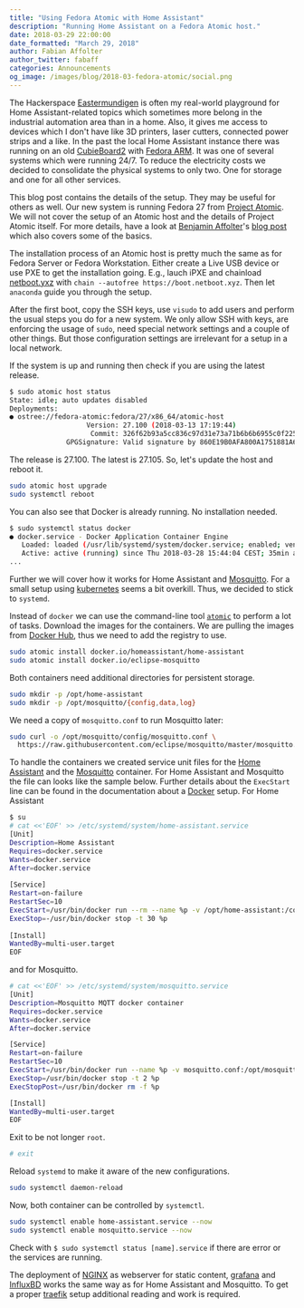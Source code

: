 ```yaml
---
title: "Using Fedora Atomic with Home Assistant"
description: "Running Home Assistant on a Fedora Atomic host."
date: 2018-03-29 22:00:00
date_formatted: "March 29, 2018"
author: Fabian Affolter
author_twitter: fabaff
categories: Announcements
og_image: /images/blog/2018-03-fedora-atomic/social.png
---
```



The Hackerspace [Eastermundigen](http://www.eastermundigen.ch/) is often my real-world playground for Home Assistant-related topics which sometimes more belong in the industrial automation area than in a home. Also, it gives me access to devices which I don't have like 3D printers, laser cutters, connected power strips and a like. In the past the local Home Assistant instance there was running on an old [CubieBoard2](http://cubieboard.org/) with [Fedora ARM](https://arm.fedoraproject.org/). It was one of several systems which were running 24/7. To reduce the electricity costs we decided to consolidate the physical systems to only two. One for storage and one for all other services.

<!--more-->

This blog post contains the details of the setup. They may be useful for others as well. Our new system is running Fedora 27 from [Project Atomic](http://www.projectatomic.io). We will not cover the setup of an Atomic host and the details of Project Atomic itself. For more details, have a look at [Benjamin Affolter](https://twitter.com/bliemli)'s [blog post](https://www.puzzle.ch/blog/articles/2017/09/28/atomic-host-basic-setup-and-usage) which also covers some of the basics. 

The installation process of an Atomic host is pretty much the same as for Fedora Server or Fedora Workstation. Either create a Live USB device or use PXE to get the installation going. E.g., lauch iPXE and chainload [netboot.yxz](https://netboot.xyz/) with `chain --autofree https://boot.netboot.xyz`. Then let `anaconda` guide you through the setup.

After the first boot, copy the SSH keys, use `visudo` to add users and perform the usual steps you do for a new system. We only allow SSH with keys, are enforcing the usage of `sudo`, need special network settings and a couple of other things. But those configuration settings are irrelevant for a setup in a local network.

If the system is up and running then check if you are using the latest release. 

```bash
$ sudo atomic host status
State: idle; auto updates disabled
Deployments:
● ostree://fedora-atomic:fedora/27/x86_64/atomic-host
                   Version: 27.100 (2018-03-13 17:19:44)
                    Commit: 326f62b93a5cc836c97d31e73a71b6b6b6955c0f225f7651b52a693718e6aa91
              GPGSignature: Valid signature by 860E19B0AFA800A1751881A6F55E7430F5282EE4
```

The release is 27.100. The latest is 27.105. So, let's update the host and reboot it.

```bash
sudo atomic host upgrade
sudo systemctl reboot
```

You can also see that Docker is already running. No installation needed.

```bash
$ sudo systemctl status docker
● docker.service - Docker Application Container Engine
   Loaded: loaded (/usr/lib/systemd/system/docker.service; enabled; vendor preset: disabled)
   Active: active (running) since Thu 2018-03-28 15:44:04 CEST; 35min ago
...
```

Further we will cover how it works for Home Assistant and [Mosquitto](https://mosquitto.org/). For a small setup using [kubernetes](https://kubernetes.io) seems a bit overkill. Thus, we decided to stick to `systemd`.

Instead of `docker` we can use the command-line tool [`atomic`](http://www.projectatomic.io/docs/usr-bin-atomic/) to perform a lot of tasks. Download the images for the containers. We are pulling the images from [Docker Hub](https://hub.docker.com/), thus we need to add the registry to use.

```bash
sudo atomic install docker.io/​homeassistant/home-assistant
sudo atomic install docker.io/eclipse-mosquitto
```

Both containers need additional directories for persistent storage.

```bash
sudo mkdir -p /opt/home-assistant
sudo mkdir -p /opt/mosquitto/{config,data,log}
```

We need a copy of `mosquitto.conf` to run Mosquitto later:

```bash
sudo curl -o /opt/mosquitto/config/mosquitto.conf \
  https://raw.githubusercontent.com/eclipse/mosquitto/master/mosquitto.conf
```

To handle the containers we created service unit files for the [Home Assistant](https://hub.docker.com/r/homeassistant/home-assistant/) and the [Mosquitto](https://hub.docker.com/_/eclipse-mosquitto/) container. For Home Assistant and Mosquitto the file can looks like the sample below. Further details about the `ExecStart` line can be found in the documentation about a [Docker](/docs/installation/docker/) setup. For Home Assistant

```bash
$ su
# cat <<'EOF' >> /etc/systemd/system/home-assistant.service
[Unit]
Description=Home Assistant
Requires=docker.service
Wants=docker.service
After=docker.service
 
[Service]
Restart=on-failure
RestartSec=10
ExecStart=/usr/bin/docker run --rm --name %p -v /opt/home-assistant:/config:Z -v /etc/localtime:/etc/localtime:ro --network host homeassistant/home-assistant
ExecStop=-/usr/bin/docker stop -t 30 %p
 
[Install]
WantedBy=multi-user.target
EOF
```

and for Mosquitto.

```bash
# cat <<'EOF' >> /etc/systemd/system/mosquitto.service
[Unit]
Description=Mosquitto MQTT docker container
Requires=docker.service
Wants=docker.service
After=docker.service

[Service]
Restart=on-failure
RestartSec=10
ExecStart=/usr/bin/docker run --name %p -v mosquitto.conf:/opt/mosquitto/config/mosquitto.conf -v /opt/mosquitto/data:/opt/mosquitto/data -v /opt/mosquitto/log:/mosquitto/log -p 1883:1883 -p 9001:9001 eclipse-mosquitto
ExecStop=/usr/bin/docker stop -t 2 %p
ExecStopPost=/usr/bin/docker rm -f %p

[Install]
WantedBy=multi-user.target
EOF
```

Exit to be not longer `root`.

```bash
# exit
```

Reload `systemd` to make it aware of the new configurations.

```bash
sudo systemctl daemon-reload
```

Now, both container can be controlled by `systemctl`.

```bash
sudo systemctl enable home-assistant.service --now
sudo systemctl enable mosquitto.service --now
```

Check with `$ sudo systemctl status [name].service` if there are error or the services are running.

The deployment of [NGINX](https://nginx.org/en/) as webserver for static content, [grafana](https://grafana.com/) and [InfluxBD](https://www.influxdata.com/) works the same way as for Home Assistant and Mosquitto. To get a proper [traefik](https://traefik.io/) setup additional reading and work is required. 


